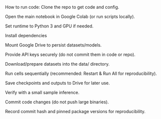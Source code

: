 How to run code:
Clone the repo to get code and config.

Open the main notebook in Google Colab (or run scripts locally).

Set runtime to Python 3 and GPU if needed.

Install dependencies

Mount Google Drive to persist datasets/models.

Provide API keys securely (do not commit them in code or repo).

Download/prepare datasets into the data/ directory.

Run cells sequentially (recommended: Restart & Run All for reproducibility).

Save checkpoints and outputs to Drive for later use.

Verify with a small sample inference.

Commit code changes (do not push large binaries).

Record commit hash and pinned package versions for reproducibility.
